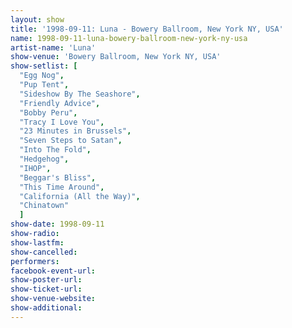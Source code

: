 ```yaml
---
layout: show
title: '1998-09-11: Luna - Bowery Ballroom, New York NY, USA'
name: 1998-09-11-luna-bowery-ballroom-new-york-ny-usa
artist-name: 'Luna'
show-venue: 'Bowery Ballroom, New York NY, USA'
show-setlist: [
  "Egg Nog",
  "Pup Tent",
  "Sideshow By The Seashore",
  "Friendly Advice",
  "Bobby Peru",
  "Tracy I Love You",
  "23 Minutes in Brussels",
  "Seven Steps to Satan",
  "Into The Fold",
  "Hedgehog",
  "IHOP",
  "Beggar's Bliss",
  "This Time Around",
  "California (All the Way)",
  "Chinatown"
  ]
show-date: 1998-09-11
show-radio: 
show-lastfm: 
show-cancelled: 
performers: 
facebook-event-url: 
show-poster-url: 
show-ticket-url: 
show-venue-website: 
show-additional: 
---
```


